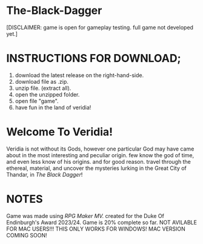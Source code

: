 # The-Black-Dagger
[DISCLAIMER: game is open for gameplay testing. full game not developed yet.]
  
# INSTRUCTIONS FOR DOWNLOAD;
  1) download the latest release on the right-hand-side.
  2) download file as .zip.
  3) unzip file. (extract all).
  4) open the unzipped folder.
  5) open file "game".
  6) have fun in the land of veridia!

# Welcome To Veridia!
Veridia is not without its Gods, however one particular God may have came about in the most interesting and peculiar origin.
few know the god of time, and even less know of his origins. and for good reason.
travel through the ethereal, material, and uncover the mysteries lurking in the Great City of Thandar, in _The Black Dagger_!



# NOTES
Game was made using _RPG Maker MV._
created for the Duke Of Endinburgh's Award 2023/24. 
Game is 20% complete so far.
NOT AVILABLE FOR MAC USERS!!! THIS ONLY WORKS FOR WINDOWS! MAC VERSION COMING SOON!
